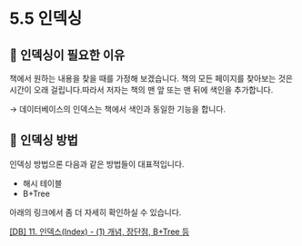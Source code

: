 # 5.5 인덱싱

## 📌 인덱싱이 필요한 이유

책에서 원하는 내용을 찾을 때를 가정해 보겠습니다. 책의 모든 페이지를 찾아보는 것은 시간이 오래 걸립니다.따라서 저자는 책의 맨 앞 또는 맨 뒤에 색인을 추가합니다.

→  데이터베이스의 인덱스는 책에서 색인과 동일한 기능을 합니다.

## 📌 인덱싱 방법
인덱싱 방법으론 다음과 같은 방법들이 대표적입니다.

- 해시 테이블
- B+Tree

아래의 링크에서 좀 더 자세히 확인하실 수 있습니다.

[[DB] 11. 인덱스(Index) - (1) 개념, 장단점, B+Tree 등](https://rebro.kr/167)